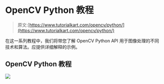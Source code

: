# OpenCV Python 教程

> 原文:[https://www.tutorialkart.com/opencv/python/](https://www.tutorialkart.com/opencv/python/)

在这一系列教程中，我们将带您了解 OpenCV Python API 用于图像处理的不同技术和算法。应提供详细解释的示例。

## OpenCV Python 教程

[![](../Images/925da31b32d6bc3827932f6c8afb11bb.png)](https://www.tutorialkart.com/)